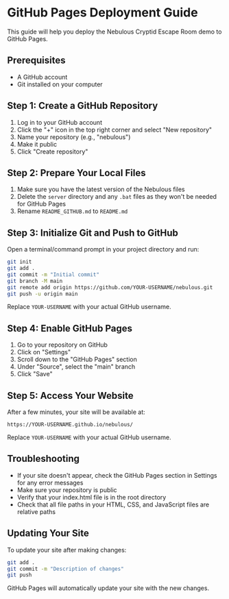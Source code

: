 # GitHub Pages Deployment Guide

This guide will help you deploy the Nebulous Cryptid Escape Room demo to GitHub Pages.

## Prerequisites

- A GitHub account
- Git installed on your computer

## Step 1: Create a GitHub Repository

1. Log in to your GitHub account
2. Click the "+" icon in the top right corner and select "New repository"
3. Name your repository (e.g., "nebulous")
4. Make it public
5. Click "Create repository"

## Step 2: Prepare Your Local Files

1. Make sure you have the latest version of the Nebulous files
2. Delete the `server` directory and any `.bat` files as they won't be needed for GitHub Pages
3. Rename `README_GITHUB.md` to `README.md`

## Step 3: Initialize Git and Push to GitHub

Open a terminal/command prompt in your project directory and run:

```bash
git init
git add .
git commit -m "Initial commit"
git branch -M main
git remote add origin https://github.com/YOUR-USERNAME/nebulous.git
git push -u origin main
```

Replace `YOUR-USERNAME` with your actual GitHub username.

## Step 4: Enable GitHub Pages

1. Go to your repository on GitHub
2. Click on "Settings"
3. Scroll down to the "GitHub Pages" section
4. Under "Source", select the "main" branch
5. Click "Save"

## Step 5: Access Your Website

After a few minutes, your site will be available at:

```
https://YOUR-USERNAME.github.io/nebulous/
```

Replace `YOUR-USERNAME` with your actual GitHub username.

## Troubleshooting

- If your site doesn't appear, check the GitHub Pages section in Settings for any error messages
- Make sure your repository is public
- Verify that your index.html file is in the root directory
- Check that all file paths in your HTML, CSS, and JavaScript files are relative paths

## Updating Your Site

To update your site after making changes:

```bash
git add .
git commit -m "Description of changes"
git push
```

GitHub Pages will automatically update your site with the new changes.
